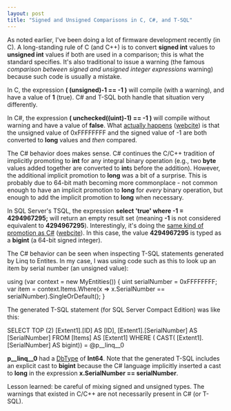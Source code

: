 ```yaml
---
layout: post
title: "Signed and Unsigned Comparisons in C, C#, and T-SQL"
---
```

As noted earlier, I've been doing a lot of firmware development recently (in C). A long-standing rule of C (and C++) is to convert **signed int** values to **unsigned int** values if both are used in a comparison; this is what the standard specifies. It's also traditional to issue a warning (the famous _comparison between signed and unsigned integer expressions_ warning) because such code is usually a mistake.



In C, the expression **( (unsigned)-1 == -1 )** will compile (with a warning), and have a value of **1** (true). C# and T-SQL both handle that situation very differently.



In C#, the expression **( unchecked((uint)-1) == -1 )** will compile without warning and have a value of **false**. What [actually happens](http://msdn.microsoft.com/en-us/library/aa691330(v=VS.71).aspx) ([webcite](http://www.webcitation.org/5ySVSNhTE)) is that the unsigned value of 0xFFFFFFFF and the signed value of -1 are both converted to **long** values and _then_ compared.



The C# behavior does makes sense. C# continues the C/C++ tradition of implicitly promoting to **int** for any integral binary operation (e.g., two **byte** values added together are converted to **int**s before the addition). However, the additional implicit promotion to **long** was a bit of a surprise. This is probably due to 64-bit math becoming more commonplace - not common enough to have an implicit promotion to **long** for _every_ binary operation, but enough to add the implicit promotion to **long** when necessary.



In SQL Server's TSQL, the expression **select 'true' where -1 = 4294967295;** will return an empty result set (meaning **-1** is not considered equivalent to **4294967295**). Interestingly, it's doing the [same kind of promotion as C#](http://msdn.microsoft.com/en-us/library/ms190309.aspx) ([webcite](http://www.webcitation.org/5ySZdwwtV)). In this case, the value **4294967295** is typed as a **bigint** (a 64-bit signed integer).



The C# behavior can be seen when inspecting T-SQL statements generated by Linq to Entites. In my case, I was using code such as this to look up an item by serial number (an unsigned value):




using (var context = new MyEntities())
{
    uint serialNumber = 0xFFFFFFFF;
    var item = context.Items.Where(x => x.SerialNumber == serialNumber).SingleOrDefault();
}


The generated T-SQL statement (for SQL Server Compact Edition) was like this:




SELECT TOP (2) [Extent1].[ID] AS [ID], [Extent1].[SerialNumber] AS [SerialNumber] FROM [Items] AS [Extent1]  WHERE ( CAST( [Extent1].[SerialNumber] AS bigint)) = @p__linq__0


**p__linq__0** had a [DbType](http://msdn.microsoft.com/en-us/library/system.data.dbtype.aspx) of **Int64**. Note that the generated T-SQL includes an explicit cast to **bigint** because the C# language implicitly inserted a cast to **long** in the expression **x.SerialNumber == serialNumber**.



Lesson learned: be careful of mixing signed and unsigned types. The warnings that existed in C/C++ are not necessarily present in C# (or T-SQL).

